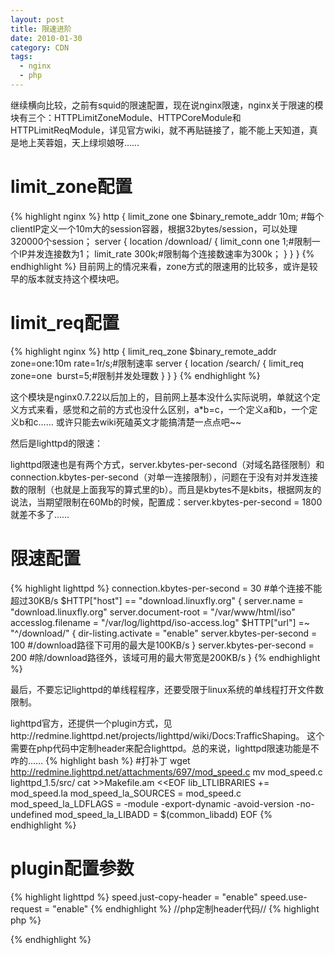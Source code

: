 ```yaml
---
layout: post
title: 限速进阶
date: 2010-01-30
category: CDN
tags:
  - nginx
  - php
---
```


继续横向比较，之前有squid的限速配置，现在说nginx限速，nginx关于限速的模块有三个：HTTPLimitZoneModule、HTTPCoreModule和HTTPLimitReqModule，详见官方wiki，就不再贴链接了，能不能上天知道，真是地上芙蓉姐，天上绿坝娘呀……

# limit_zone配置
{% highlight nginx %}
http {
    limit_zone one $binary_remote_addr 10m; #每个clientIP定义一个10m大的session容器，根据32bytes/session，可以处理320000个session；
    server {
        location /download/ {
            limit_conn one 1;#限制一个IP并发连接数为1；
            limit_rate 300k;#限制每个连接数速率为300k；
        }
    }
}
{% endhighlight %}
目前网上的情况来看，zone方式的限速用的比较多，或许是较早的版本就支持这个模块吧。

# limit_req配置

{% highlight nginx %}
http {
    limit_req_zone $binary_remote_addr zone=one:10m rate=1r/s;#限制速率
    server {
        location /search/ {
            limit_req zone=one  burst=5;#限制并发处理数
        }
    }
}
{% endhighlight %}

这个模块是nginx0.7.22以后加上的，目前网上基本没什么实际说明，单就这个定义方式来看，感觉和之前的方式也没什么区别，a*b=c，一个定义a和b，一个定义b和c……
或许只能去wiki死磕英文才能搞清楚一点点吧~~

然后是lighttpd的限速：

lighttpd限速也是有两个方式，server.kbytes-per-second（对域名路径限制）和connection.kbytes-per-second（对单一连接限制），问题在于没有对并发连接数的限制（也就是上面我写的算式里的b）。而且是kbytes不是kbits，根据网友的说法，当期望限制在60Mb的时候，配置成：server.kbytes-per-second = 1800就差不多了……

# 限速配置
{% highlight lighttpd %}
connection.kbytes-per-second = 30 #单个连接不能超过30KB/s
$HTTP["host"] == "download.linuxfly.org" {
    server.name = "download.linuxfly.org"
    server.document-root = "/var/www/html/iso"
    accesslog.filename = "/var/log/lighttpd/iso-access.log"
    $HTTP["url"] =~ "^/download/" {
        dir-listing.activate = "enable"
        server.kbytes-per-second = 100 #/download路径下可用的最大是100KB/s
    }
    server.kbytes-per-second = 200 #除/download路径外，该域可用的最大带宽是200KB/s
}
{% endhighlight %}

最后，不要忘记lighttpd的单线程程序，还要受限于linux系统的单线程打开文件数限制。

lighttpd官方，还提供一个plugin方式，见http://redmine.lighttpd.net/projects/lighttpd/wiki/Docs:TrafficShaping。
这个需要在php代码中定制header来配合lighttpd。总的来说，lighttpd限速功能是不咋的……
{% highlight bash %}
#打补丁
wget http://redmine.lighttpd.net/attachments/697/mod_speed.c
mv mod_speed.c lighttpd_1.5/src/
cat >>Makefile.am
<<EOF
lib_LTLIBRARIES += mod_speed.la
mod_speed_la_SOURCES = mod_speed.c
mod_speed_la_LDFLAGS = -module -export-dynamic -avoid-version -no-undefined
mod_speed_la_LIBADD = $(common_libadd)
EOF
{% endhighlight %}
# plugin配置参数
{% highlight lighttpd %}
speed.just-copy-header = "enable"
speed.use-request = "enable"
{% endhighlight %}
//php定制header代码//
{% highlight php %}
<?php
header("X-LIGHTTPD-KBytes-per-second: 50");
header("X-Sendfile: /path/to/file");
?>
{% endhighlight %}


